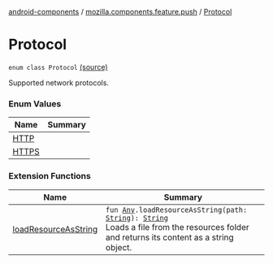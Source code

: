 [android-components](../../index.md) / [mozilla.components.feature.push](../index.md) / [Protocol](./index.md)

# Protocol

`enum class Protocol` [(source)](https://github.com/mozilla-mobile/android-components/blob/master/components/feature/push/src/main/java/mozilla/components/feature/push/AutoPushFeature.kt#L406)

Supported network protocols.

### Enum Values

| Name | Summary |
|---|---|
| [HTTP](-h-t-t-p.md) |  |
| [HTTPS](-h-t-t-p-s.md) |  |

### Extension Functions

| Name | Summary |
|---|---|
| [loadResourceAsString](../../mozilla.components.support.test.file/kotlin.-any/load-resource-as-string.md) | `fun `[`Any`](https://kotlinlang.org/api/latest/jvm/stdlib/kotlin/-any/index.html)`.loadResourceAsString(path: `[`String`](https://kotlinlang.org/api/latest/jvm/stdlib/kotlin/-string/index.html)`): `[`String`](https://kotlinlang.org/api/latest/jvm/stdlib/kotlin/-string/index.html)<br>Loads a file from the resources folder and returns its content as a string object. |
